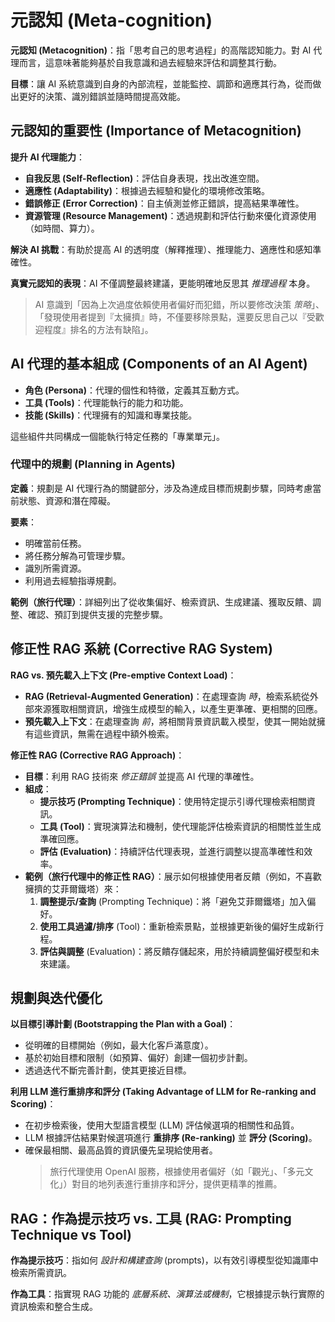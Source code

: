 # 元認知 (Meta-cognition)

**元認知 (Metacognition)**：指「思考自己的思考過程」的高階認知能力。對 AI 代理而言，這意味著能夠基於自我意識和過去經驗來評估和調整其行動。

**目標**：讓 AI 系統意識到自身的內部流程，並能監控、調節和適應其行為，從而做出更好的決策、識別錯誤並隨時間提高效能。

## 元認知的重要性 (Importance of Metacognition)

**提升 AI 代理能力**：
*   **自我反思 (Self-Reflection)**：評估自身表現，找出改進空間。
*   **適應性 (Adaptability)**：根據過去經驗和變化的環境修改策略。
*   **錯誤修正 (Error Correction)**：自主偵測並修正錯誤，提高結果準確性。
*   **資源管理 (Resource Management)**：透過規劃和評估行動來優化資源使用（如時間、算力）。

**解決 AI 挑戰**：有助於提高 AI 的透明度（解釋推理）、推理能力、適應性和感知準確性。

**真實元認知的表現**：AI 不僅調整最終建議，更能明確地反思其 *推理過程* 本身。
> AI 意識到「因為上次過度依賴使用者偏好而犯錯，所以要修改決策 *策略*」、「發現使用者提到『太擁擠』時，不僅要移除景點，還要反思自己以『受歡迎程度』排名的方法有缺陷」。

## AI 代理的基本組成 (Components of an AI Agent)

* **角色 (Persona)**：代理的個性和特徵，定義其互動方式。
* **工具 (Tools)**：代理能執行的能力和功能。
* **技能 (Skills)**：代理擁有的知識和專業技能。

這些組件共同構成一個能執行特定任務的「專業單元」。

### 代理中的規劃 (Planning in Agents)

**定義**：規劃是 AI 代理行為的關鍵部分，涉及為達成目標而規劃步驟，同時考慮當前狀態、資源和潛在障礙。

**要素**：
* 明確當前任務。
* 將任務分解為可管理步驟。
* 識別所需資源。
* 利用過去經驗指導規劃。

**範例（旅行代理）**：詳細列出了從收集偏好、檢索資訊、生成建議、獲取反饋、調整、確認、預訂到提供支援的完整步驟。

## 修正性 RAG 系統 (Corrective RAG System)

**RAG vs. 預先載入上下文 (Pre-emptive Context Load)**：
* **RAG (Retrieval-Augmented Generation)**：在處理查詢 *時*，檢索系統從外部來源獲取相關資訊，增強生成模型的輸入，以產生更準確、更相關的回應。
* **預先載入上下文**：在處理查詢 *前*，將相關背景資訊載入模型，使其一開始就擁有這些資訊，無需在過程中額外檢索。

**修正性 RAG (Corrective RAG Approach)**：
* **目標**：利用 RAG 技術來 *修正錯誤* 並提高 AI 代理的準確性。
* **組成**：
    * **提示技巧 (Prompting Technique)**：使用特定提示引導代理檢索相關資訊。
    * **工具 (Tool)**：實現演算法和機制，使代理能評估檢索資訊的相關性並生成準確回應。
    * **評估 (Evaluation)**：持續評估代理表現，並進行調整以提高準確性和效率。
* **範例（旅行代理中的修正性 RAG）**：展示如何根據使用者反饋（例如，不喜歡擁擠的艾菲爾鐵塔）來：
    1. **調整提示/查詢** (Prompting Technique)：將「避免艾菲爾鐵塔」加入偏好。
    2. **使用工具過濾/排序** (Tool)：重新檢索景點，並根據更新後的偏好生成新行程。
    3. **評估與調整** (Evaluation)：將反饋存儲起來，用於持續調整偏好模型和未來建議。

## 規劃與迭代優化

**以目標引導計劃 (Bootstrapping the Plan with a Goal)**：
* 從明確的目標開始（例如，最大化客戶滿意度）。
* 基於初始目標和限制（如預算、偏好）創建一個初步計劃。
* 透過迭代不斷完善計劃，使其更接近目標。

**利用 LLM 進行重排序和評分 (Taking Advantage of LLM for Re-ranking and Scoring)**：
* 在初步檢索後，使用大型語言模型 (LLM) 評估候選項的相關性和品質。
* LLM 根據評估結果對候選項進行 **重排序 (Re-ranking)** 並 **評分 (Scoring)**。
* 確保最相關、最高品質的資訊優先呈現給使用者。
    > 旅行代理使用 OpenAI 服務，根據使用者偏好（如「觀光」、「多元文化」）對目的地列表進行重排序和評分，提供更精準的推薦。

## RAG：作為提示技巧 vs. 工具 (RAG: Prompting Technique vs Tool)

**作為提示技巧**：指如何 *設計和構建查詢* (prompts)，以有效引導模型從知識庫中檢索所需資訊。

**作為工具**：指實現 RAG 功能的 *底層系統、演算法或機制*，它根據提示執行實際的資訊檢索和整合生成。
